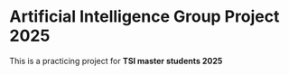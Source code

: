 # Artificial Intelligence Group Project 2025
This is a practicing project for __TSI master students 2025__
